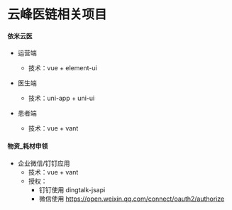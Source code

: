 # 云峰医链相关项目

#### 依米云医

* 运营端
  * 技术：vue + element-ui

* 医生端
  * 技术：uni-app + uni-ui

* 患者端
  * 技术：vue + vant


#### 物资_耗材申领

* 企业微信/钉钉应用
  * 技术：vue + vant
  * 授权：
    * 钉钉使用 dingtalk-jsapi
    * 微信使用 https://open.weixin.qq.com/connect/oauth2/authorize